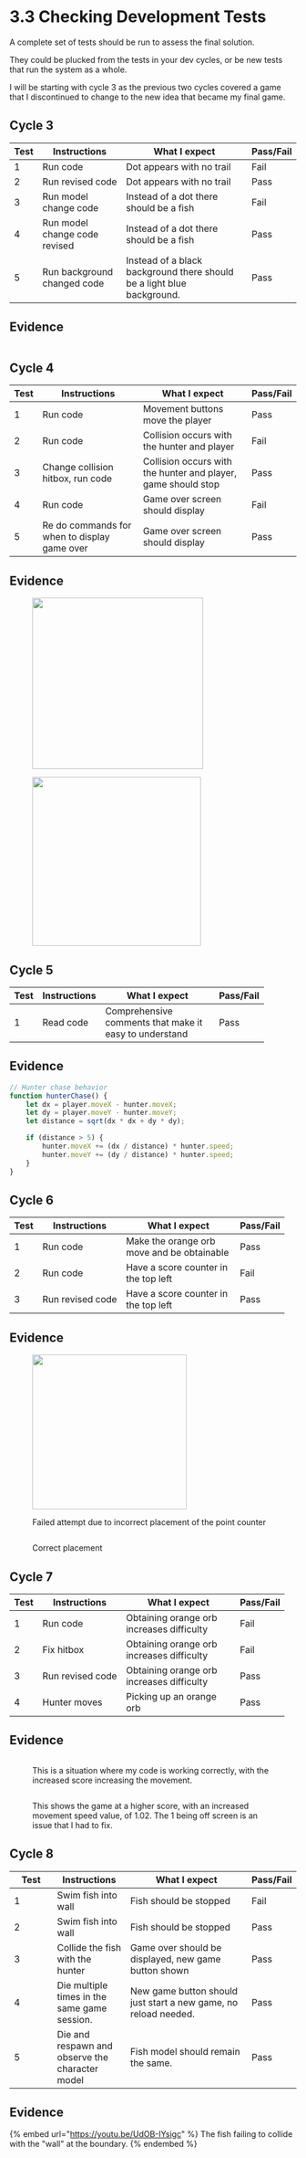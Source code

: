 # 3.3 Checking Development Tests

A complete set of tests should be run to assess the final solution.

They could be plucked from the tests in your dev cycles, or be new tests that run the system as a whole.

I will be starting with cycle 3 as the previous two cycles covered a game that I discontinued to change to the new idea that became my final game.&#x20;

## Cycle 3

| Test | Instructions                  | What I expect                                                           | Pass/Fail |
| ---- | ----------------------------- | ----------------------------------------------------------------------- | --------- |
| 1    | Run code                      | Dot appears with no trail                                               | Fail      |
| 2    | Run revised code              | Dot appears with no trail                                               | Pass      |
| 3    | Run model change code         | Instead of a dot there should be a fish                                 | Fail      |
| 4    | Run model change code revised | Instead of a dot there should be a fish                                 | Pass      |
| 5    | Run background changed code   | Instead of a black background there should be a light blue background.  | Pass      |

## Evidence

<figure><img src="../.gitbook/assets/image (22).png" alt=""><figcaption></figcaption></figure>

## Cycle 4

| Test | Instructions                                 | What I expect                                                 | Pass/Fail |
| ---- | -------------------------------------------- | ------------------------------------------------------------- | --------- |
| 1    | Run code                                     | Movement buttons move the player                              | Pass      |
| 2    | Run code                                     | Collision occurs with the hunter and player                   | Fail      |
| 3    | Change collision hitbox, run code            | Collision occurs with the hunter and player, game should stop | Pass      |
| 4    | Run code                                     | Game over screen should display                               | Fail      |
| 5    | Re do commands for when to display game over | Game over screen should display                               | Pass      |

## Evidence

<figure><img src="../.gitbook/assets/image (24).png" alt="" width="300"><figcaption></figcaption></figure>

<figure><img src="../.gitbook/assets/image (23).png" alt="" width="296"><figcaption></figcaption></figure>

## Cycle 5

<table><thead><tr><th>Test</th><th>Instructions</th><th width="184">What I expect</th><th>Pass/Fail</th></tr></thead><tbody><tr><td>1</td><td>Read code</td><td>Comprehensive comments that make it easy to understand</td><td>Pass</td></tr></tbody></table>

## Evidence

```javascript
// Hunter chase behavior
function hunterChase() {
    let dx = player.moveX - hunter.moveX;
    let dy = player.moveY - hunter.moveY;
    let distance = sqrt(dx * dx + dy * dy);

    if (distance > 5) {
        hunter.moveX += (dx / distance) * hunter.speed;
        hunter.moveY += (dy / distance) * hunter.speed;
    }
}
```

## Cycle 6

<table><thead><tr><th>Test</th><th>Instructions</th><th width="184">What I expect</th><th>Pass/Fail</th></tr></thead><tbody><tr><td>1</td><td>Run code</td><td>Make the orange orb move and be obtainable</td><td>Pass</td></tr><tr><td>2</td><td>Run code</td><td>Have a score counter in the top left</td><td>Fail</td></tr><tr><td>3</td><td>Run revised code</td><td>Have a score counter in the top left</td><td>Pass</td></tr></tbody></table>

## Evidence

<figure><img src="../.gitbook/assets/image (1) (1) (1) (1).png" alt="" width="271"><figcaption><p>Failed attempt due to incorrect placement of the point counter</p></figcaption></figure>

<figure><img src="../.gitbook/assets/image (1) (1) (1) (1) (1).png" alt=""><figcaption><p>Correct placement</p></figcaption></figure>

## Cycle 7

<table><thead><tr><th>Test</th><th>Instructions</th><th width="184">What I expect</th><th>Pass/Fail</th></tr></thead><tbody><tr><td>1</td><td>Run code</td><td>Obtaining orange orb increases difficulty</td><td>Fail</td></tr><tr><td>2</td><td>Fix hitbox</td><td>Obtaining orange orb increases difficulty</td><td>Fail</td></tr><tr><td>3</td><td>Run revised code</td><td>Obtaining orange orb increases difficulty</td><td>Pass</td></tr><tr><td>4</td><td>Hunter moves</td><td>Picking up an orange orb</td><td>Pass</td></tr></tbody></table>

## Evidence

<figure><img src="../.gitbook/assets/image (2) (1) (1).png" alt=""><figcaption><p>This is a situation where my code is working correctly, with the increased score increasing the movement.</p></figcaption></figure>

<figure><img src="../.gitbook/assets/image (3).png" alt=""><figcaption><p>This shows the game at a higher score, with an increased movement speed value, of 1.02. The 1 being off screen is an issue that I had to fix. </p></figcaption></figure>

## Cycle 8

<table><thead><tr><th width="88">Test</th><th width="133">Instructions</th><th width="330">What I expect</th><th>Pass/Fail</th></tr></thead><tbody><tr><td>1</td><td>Swim fish into wall </td><td>Fish should be stopped</td><td>Fail</td></tr><tr><td>2</td><td>Swim fish into wall </td><td>Fish should be stopped</td><td>Pass</td></tr><tr><td>3</td><td>Collide the fish with the hunter</td><td>Game over should be displayed, new game button shown</td><td>Pass</td></tr><tr><td>4</td><td>Die multiple times in the same game session. </td><td>New game button should just start a new game, no reload needed. </td><td>Pass</td></tr><tr><td>5</td><td>Die and respawn and observe the character model</td><td>Fish model should remain the same. </td><td>Pass</td></tr></tbody></table>

## Evidence

{% embed url="https://youtu.be/UdOB-IYsigc" %}
The fish failing to collide with the "wall" at the boundary.&#x20;
{% endembed %}
